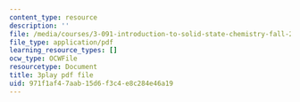 ```yaml
---
content_type: resource
description: ''
file: /media/courses/3-091-introduction-to-solid-state-chemistry-fall-2018/971f1af47aab15d6f3c4e8c284e46a19_9SvAZgd0J_A.pdf
file_type: application/pdf
learning_resource_types: []
ocw_type: OCWFile
resourcetype: Document
title: 3play pdf file
uid: 971f1af4-7aab-15d6-f3c4-e8c284e46a19
---
```

